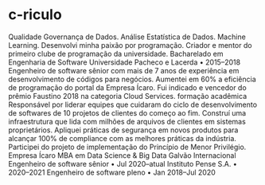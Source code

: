 # c-riculo
Qualidade Governança de Dados.
Análise Estatística de Dados.
Machine Learning.
Desenvolvi minha paixão por programação.
Criador e mentor do primeiro clube de programação da universidade.
Bacharelado em Engenharia de Software
Universidade Pacheco e Lacerda • 2015–2018
Engenheiro de software sênior com mais de 7 anos de experiência
 em desenvolvimento de códigos para negócios. Aumentei em
 60% a eficiência de programação do portal da Empresa Ícaro. 
Fui indicado e vencedor do prêmio Faustino 2018 na categoria 
Cloud Services.
formação acadêmica
Responsável por liderar equipes que cuidaram do ciclo de desenvolvimento 
de softwares de 10 projetos de clientes do começo ao fim.
Construí uma infraestrutura que lida com milhões de arquivos de clientes 
em sistemas proprietários.
Apliquei práticas de segurança em novos produtos para alcançar 100% 
de compliance com as melhores práticas da indústria.
Participei do projeto de implementação do Princípio de Menor Privilégio.
Empresa Ícaro
MBA em Data Science & Big Data
Galvão Internacional
Engenheiro de software sênior • Jul 2020–atual
Instituto Pense S.A. • 2020–2021
Engenheiro de software pleno • Jan 2018–Jul 2020
